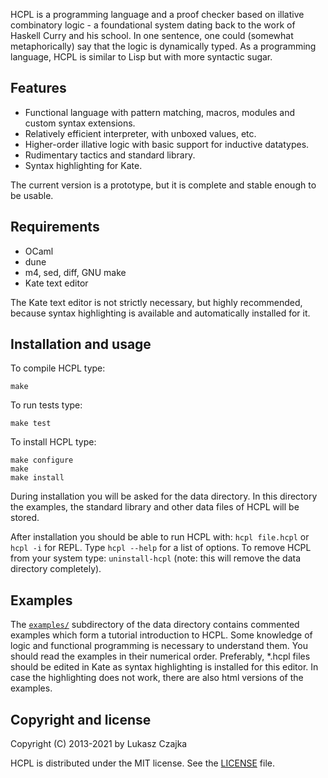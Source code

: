 HCPL is a programming language and a proof checker based on illative
combinatory logic - a foundational system dating back to the work of
Haskell Curry and his school. In one sentence, one could (somewhat
metaphorically) say that the logic is dynamically typed. As a
programming language, HCPL is similar to Lisp but with more syntactic
sugar.

Features
--------
* Functional language with pattern matching, macros, modules and
  custom syntax extensions.
* Relatively efficient interpreter, with unboxed values, etc.
* Higher-order illative logic with basic support for inductive
  datatypes.
* Rudimentary tactics and standard library.
* Syntax highlighting for Kate.

The current version is a prototype, but it is complete and stable
enough to be usable.

Requirements
------------
* OCaml
* dune
* m4, sed, diff, GNU make
* Kate text editor

The Kate text editor is not strictly necessary, but highly
recommended, because syntax highlighting is available and
automatically installed for it.

Installation and usage
----------------------

To compile HCPL type:
```
make
```

To run tests type:
```
make test
```

To install HCPL type:
```
make configure
make
make install
```

During installation you will be asked for the data directory. In this
directory the examples, the standard library and other data files of
HCPL will be stored.

After installation you should be able to run HCPL with: `hcpl
file.hcpl` or `hcpl -i` for REPL.  Type `hcpl --help` for a list of
options. To remove HCPL from your system type: `uninstall-hcpl` (note:
this will remove the data directory completely).

Examples
--------

The [`examples/`](examples) subdirectory of the data directory
contains commented examples which form a tutorial introduction to
HCPL. Some knowledge of logic and functional programming is necessary
to understand them. You should read the examples in their numerical
order. Preferably, *.hcpl files should be edited in Kate as syntax
highlighting is installed for this editor. In case the highlighting
does not work, there are also html versions of the examples.

Copyright and license
---------------------

Copyright (C) 2013-2021 by Lukasz Czajka

HCPL is distributed under the MIT license. See the [LICENSE](LICENSE)
file.
